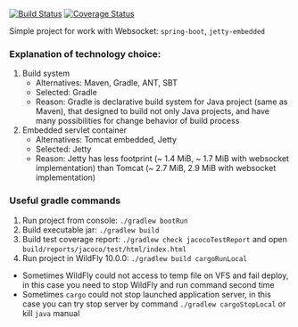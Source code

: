 [![Build Status](https://travis-ci.org/valery1707/test-websocket.svg?branch=master)](https://travis-ci.org/valery1707/test-websocket)
[![Coverage Status](https://coveralls.io/repos/github/valery1707/test-websocket/badge.svg?branch=master)](https://coveralls.io/github/valery1707/test-websocket?branch=master)

Simple project for work with Websocket: `spring-boot`, `jetty-embedded`

### Explanation of technology choice:
1. Build system
	* Alternatives: Maven, Gradle, ANT, SBT
	* Selected: Gradle
	* Reason: Gradle is declarative build system for Java project (same as Maven), that designed to build not only Java projects, and have many possibilities for change behavior of build process
1. Embedded servlet container
	* Alternatives: Tomcat embedded, Jetty
	* Selected: Jetty
	* Reason: Jetty has less footprint (~ 1.4 MiB, ~ 1.7 MiB with websocket implementation) than Tomcat (~ 2.7 MiB, 2.9 MiB with websocket implementation)

### Useful gradle commands
1. Run project from console: `./gradlew bootRun`
1. Build executable jar: `./gradlew build`
1. Build test coverage report: `./gradlew check jacocoTestReport` and open `build/reports/jacoco/test/html/index.html`
1. Run project in WildFly 10.0.0: `./gradlew build cargoRunLocal`
  * Sometimes WildFly could not access to temp file on VFS and fail deploy, in this case you need to stop WildFly and run command second time
  * Sometimes `cargo` could not stop launched application server, in this case you can try stop server by command `./gradlew cargoStopLocal` or kill `java` manual
